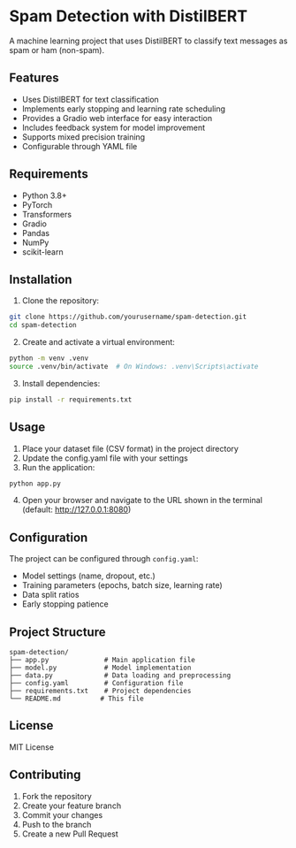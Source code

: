 # Spam Detection with DistilBERT

A machine learning project that uses DistilBERT to classify text messages as spam or ham (non-spam).

## Features

- Uses DistilBERT for text classification
- Implements early stopping and learning rate scheduling
- Provides a Gradio web interface for easy interaction
- Includes feedback system for model improvement
- Supports mixed precision training
- Configurable through YAML file

## Requirements

- Python 3.8+
- PyTorch
- Transformers
- Gradio
- Pandas
- NumPy
- scikit-learn

## Installation

1. Clone the repository:
```bash
git clone https://github.com/yourusername/spam-detection.git
cd spam-detection
```

2. Create and activate a virtual environment:
```bash
python -m venv .venv
source .venv/bin/activate  # On Windows: .venv\Scripts\activate
```

3. Install dependencies:
```bash
pip install -r requirements.txt
```

## Usage

1. Place your dataset file (CSV format) in the project directory
2. Update the config.yaml file with your settings
3. Run the application:
```bash
python app.py
```

4. Open your browser and navigate to the URL shown in the terminal (default: http://127.0.0.1:8080)

## Configuration

The project can be configured through `config.yaml`:

- Model settings (name, dropout, etc.)
- Training parameters (epochs, batch size, learning rate)
- Data split ratios
- Early stopping patience

## Project Structure

```
spam-detection/
├── app.py              # Main application file
├── model.py            # Model implementation
├── data.py             # Data loading and preprocessing
├── config.yaml         # Configuration file
├── requirements.txt    # Project dependencies
└── README.md          # This file
```

## License

MIT License

## Contributing

1. Fork the repository
2. Create your feature branch
3. Commit your changes
4. Push to the branch
5. Create a new Pull Request 